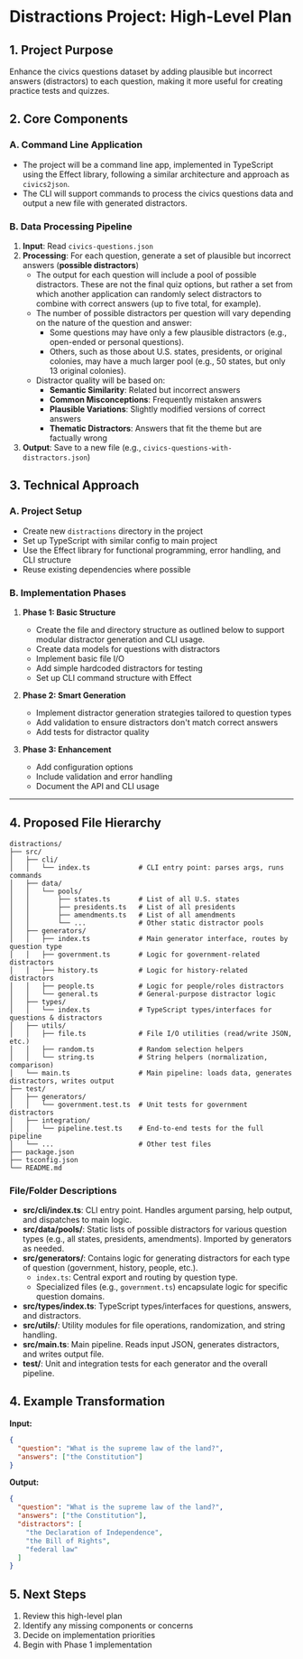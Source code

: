 # Distractions Project: High-Level Plan

## 1. Project Purpose
Enhance the civics questions dataset by adding plausible but incorrect answers (distractors) to each question, making it more useful for creating practice tests and quizzes.

## 2. Core Components

### A. Command Line Application
- The project will be a command line app, implemented in TypeScript using the Effect library, following a similar architecture and approach as `civics2json`.
- The CLI will support commands to process the civics questions data and output a new file with generated distractors.

### B. Data Processing Pipeline
1. **Input**: Read `civics-questions.json`
2. **Processing**: For each question, generate a set of plausible but incorrect answers (**possible distractors**)
   - The output for each question will include a pool of possible distractors. These are not the final quiz options, but rather a set from which another application can randomly select distractors to combine with correct answers (up to five total, for example).
   - The number of possible distractors per question will vary depending on the nature of the question and answer:
     - Some questions may have only a few plausible distractors (e.g., open-ended or personal questions).
     - Others, such as those about U.S. states, presidents, or original colonies, may have a much larger pool (e.g., 50 states, but only 13 original colonies).
   - Distractor quality will be based on:
     - **Semantic Similarity**: Related but incorrect answers
     - **Common Misconceptions**: Frequently mistaken answers
     - **Plausible Variations**: Slightly modified versions of correct answers
     - **Thematic Distractors**: Answers that fit the theme but are factually wrong
3. **Output**: Save to a new file (e.g., `civics-questions-with-distractors.json`)

## 3. Technical Approach

### A. Project Setup
- Create new `distractions` directory in the project
- Set up TypeScript with similar config to main project
- Use the Effect library for functional programming, error handling, and CLI structure
- Reuse existing dependencies where possible

### B. Implementation Phases
1. **Phase 1: Basic Structure**
   - Create the file and directory structure as outlined below to support modular distractor generation and CLI usage.
   - Create data models for questions with distractors
   - Implement basic file I/O
   - Add simple hardcoded distractors for testing
   - Set up CLI command structure with Effect

2. **Phase 2: Smart Generation**
   - Implement distractor generation strategies tailored to question types
   - Add validation to ensure distractors don't match correct answers
   - Add tests for distractor quality

3. **Phase 3: Enhancement**
   - Add configuration options
   - Include validation and error handling
   - Document the API and CLI usage

---

## 4. Proposed File Hierarchy

```
distractions/
├── src/
│   ├── cli/
│   │   └── index.ts            # CLI entry point: parses args, runs commands
│   ├── data/
│   │   └── pools/
│   │       ├── states.ts       # List of all U.S. states
│   │       ├── presidents.ts   # List of all presidents
│   │       ├── amendments.ts   # List of all amendments
│   │       └── ...             # Other static distractor pools
│   ├── generators/
│   │   ├── index.ts            # Main generator interface, routes by question type
│   │   ├── government.ts       # Logic for government-related distractors
│   │   ├── history.ts          # Logic for history-related distractors
│   │   ├── people.ts           # Logic for people/roles distractors
│   │   └── general.ts          # General-purpose distractor logic
│   ├── types/
│   │   └── index.ts            # TypeScript types/interfaces for questions & distractors
│   ├── utils/
│   │   ├── file.ts             # File I/O utilities (read/write JSON, etc.)
│   │   ├── random.ts           # Random selection helpers
│   │   └── string.ts           # String helpers (normalization, comparison)
│   └── main.ts                 # Main pipeline: loads data, generates distractors, writes output
├── test/
│   ├── generators/
│   │   └── government.test.ts  # Unit tests for government distractors
│   ├── integration/
│   │   └── pipeline.test.ts    # End-to-end tests for the full pipeline
│   └── ...                     # Other test files
├── package.json
├── tsconfig.json
└── README.md
```

### File/Folder Descriptions

- **src/cli/index.ts**: CLI entry point. Handles argument parsing, help output, and dispatches to main logic.
- **src/data/pools/**: Static lists of possible distractors for various question types (e.g., all states, presidents, amendments). Imported by generators as needed.
- **src/generators/**: Contains logic for generating distractors for each type of question (government, history, people, etc.).
  - `index.ts`: Central export and routing by question type.
  - Specialized files (e.g., `government.ts`) encapsulate logic for specific question domains.
- **src/types/index.ts**: TypeScript types/interfaces for questions, answers, and distractors.
- **src/utils/**: Utility modules for file operations, randomization, and string handling.
- **src/main.ts**: Main pipeline. Reads input JSON, generates distractors, and writes output file.
- **test/**: Unit and integration tests for each generator and the overall pipeline.

## 4. Example Transformation

**Input:**
```json
{
  "question": "What is the supreme law of the land?",
  "answers": ["the Constitution"]
}
```

**Output:**
```json
{
  "question": "What is the supreme law of the land?",
  "answers": ["the Constitution"],
  "distractors": [
    "the Declaration of Independence",
    "the Bill of Rights",
    "federal law"
  ]
}
```

## 5. Next Steps
1. Review this high-level plan
2. Identify any missing components or concerns
3. Decide on implementation priorities
4. Begin with Phase 1 implementation
